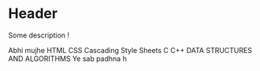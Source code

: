 # Header

Some description
!

Abhi mujhe HTML
CSS Cascading Style Sheets
C 
C++ 
DATA STRUCTURES AND ALGORITHMS
Ye sab padhna h
